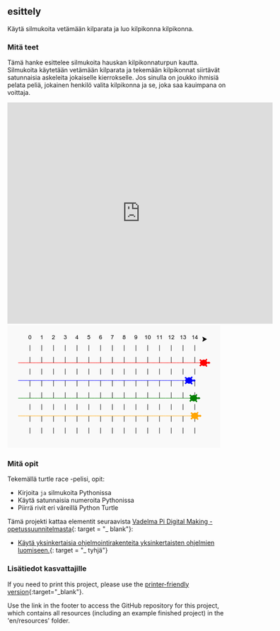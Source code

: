 ## esittely

Käytä silmukoita vetämään kilparata ja luo kilpikonna kilpikonna.

### Mitä teet

Tämä hanke esittelee silmukoita hauskan kilpikonnaturpun kautta. Silmukoita käytetään vetämään kilparata ja tekemään kilpikonnat siirtävät satunnaisia ​​askeleita jokaiselle kierrokselle. Jos sinulla on joukko ihmisiä pelata peliä, jokainen henkilö valita kilpikonna ja se, joka saa kauimpana on voittaja.

<div class="trinket">
  <iframe src="https://trinket.io/embed/python/9339862606?outputOnly=true&start=result" width="600" height="500" frameborder="0" marginwidth="0" marginheight="0" allowfullscreen>
  </iframe>
  <img src="images/race-finished.png">
</div>

### Mitä opit

Tekemällä turtle race -pelisi, opit:

+ Kirjoita `ja` silmukoita Pythonissa
+ Käytä satunnaisia ​​numeroita Pythonissa
+ Piirrä rivit eri väreillä Python Turtle

Tämä projekti kattaa elementit seuraavista [Vadelma Pi Digital Making -opetussuunnitelmasta](http://rpf.io/curriculum){: target = "_ blank"}:

+ [Käytä yksinkertaisia ​​ohjelmointirakenteita yksinkertaisten ohjelmien luomiseen.](https://www.raspberrypi.org/curriculum/programming/creator/){: target = "_ tyhjä"}

### Lisätiedot kasvattajille

If you need to print this project, please use the [printer-friendly version](https://projects.raspberrypi.org/en/projects/turtle-race/print){:target="_blank"}.

Use the link in the footer to access the GitHub repository for this project, which contains all resources (including an example finished project) in the 'en/resources' folder.